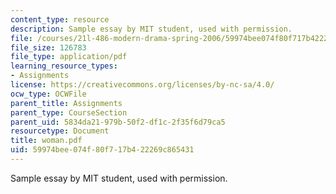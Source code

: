 ```yaml
---
content_type: resource
description: Sample essay by MIT student, used with permission.
file: /courses/21l-486-modern-drama-spring-2006/59974bee074f80f717b422269c865431_woman.pdf
file_size: 126783
file_type: application/pdf
learning_resource_types:
- Assignments
license: https://creativecommons.org/licenses/by-nc-sa/4.0/
ocw_type: OCWFile
parent_title: Assignments
parent_type: CourseSection
parent_uid: 5834da21-979b-50f2-df1c-2f35f6d79ca5
resourcetype: Document
title: woman.pdf
uid: 59974bee-074f-80f7-17b4-22269c865431
---
```

Sample essay by MIT student, used with permission.